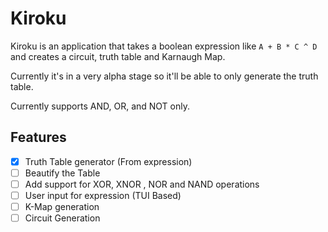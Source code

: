 # Kiroku 

Kiroku is an application that takes a boolean expression like `A + B * C ^ D` and creates a circuit, truth table and Karnaugh Map. 

Currently it's in a very alpha stage so it'll be able to only generate the truth table. 

  Currently supports AND, OR, and NOT only.

## Features 

- [x] Truth Table generator (From expression)
- [ ] Beautify the Table
- [ ] Add support for XOR, XNOR , NOR and NAND operations
- [ ] User input for expression (TUI Based)
- [ ] K-Map generation
- [ ] Circuit Generation
